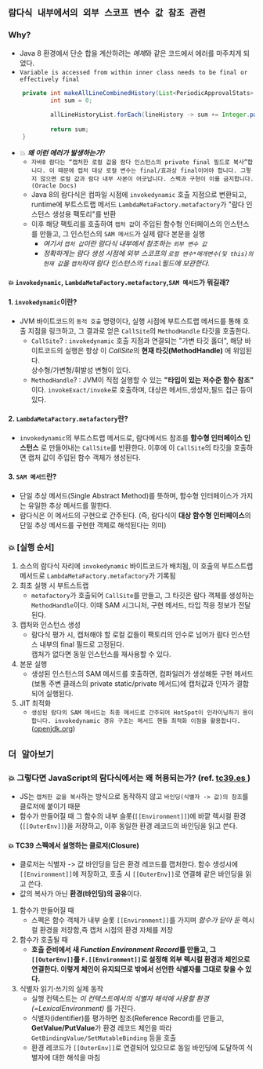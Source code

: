 ## ```람다식 내부에서의 외부 스코프 변수 값 참조 관련```

### Why?
- Java 8 환경에서 단순 합을 계산하려는 *예제*와 같은 코드에서 에러를 마주치게 되었다.
- ```Variable is accessed from within inner class needs to be final or effectively final```

```java
	private int makeAllLineCombinedHistory(List<PeriodicApprovalStats> allLineHistoryList) {
            int sum = 0;
            
            allLineHistoryList.forEach(lineHistory -> sum += Integer.parseInt(lineHistory.getTotalCount()));
            
            return sum;
	}
```
- 💥 ***왜 이런 에러가 발생하는가***?
  - ```자바8 람다는 “캡처한 로컬 값을 람다 인스턴스의 private final 필드로 복사”합니다. 이 때문에 캡처 대상 로컬 변수는 final/효과상 final이어야 합니다. 그렇지 않으면 로컬 값과 람다 내부 사본이 어긋납니다. 스펙과 구현이 이를 금지합니다. (Oracle Docs)```
  - Java 8의 람다식은 컴파일 시점에 ```invokedynamic``` 호출 지점으로 변환되고, runtime에 부트스트랩 메서드 ```LambdaMetaFactory.metafactory```가
  "람다 인스턴스 생성용 팩토리"를 반환
  - 이후 해당 팩토리를 호출하여 ```캡처 값```이 주입된 함수형 인터페이스의 인스턴스를 만들고, 그 인스턴스의 ```SAM 메서드```가 실제 람다 본문을 실행 
      - *여기서 ```캡처 값```이란 람다식 내부에서 참조하는 ```외부 변수 값```*
      - *정확하게는 람다 생성 시점에 외부 스코프의 ```로컬 변수*매개변수(및 this)의 현재 값```을 ```캡처```하여 람다 인스턴스의 ```final```필드에 보관한다.*


#### 💥 ```invokedynamic```, ```LambdaMetaFactory.metafactory```,```SAM 메서드```가 뭐길래?

#### 1. ```invokedynamic```이란?
- JVM 바이트코드의 ```동적 호출``` 명령이다, 실행 시점에 부트스트랩 메서드를 통해 호출 지점을 링크하고, 그 결과로 얻은 ```CallSite```의 ```MethodHandle``` 타깃을 호출한다.
  -  ```CallSite```? : ```invokedynamic``` 호출 지점과 연결되는 "가변 타깃 홀더", 해당 바이트코드의 실행은 항상 이 *CallSite*의 **현재 타깃(MethodHandle)** 에 위임된다.<br> 
    상수형/가변형/휘발성 변형이 있다.
  - ```MethodHandle```? : JVM이 직접 실행할 수 있는 **"타입이 있는 저수준 함수 참조"** 이다. ```invokeExact/invoke```로 호출하며, 대상은 메서드,생성자,필드 접근 등이 있다.
#### 2. ```LambdaMetaFactory.metafactory```란?
- ```invokedynamic```의 부트스트랩 메서드로, 람다메서드 참조를 **함수형 인터페이스 인스턴스** 로 만들어내는 ```CallSite```를 반환한다. 이후에 이 ```CallSite```의 타깃을 호출하면 캡처 값이 주입된 함수 객체가 생성된다.  
#### 3. ```SAM 메서드```란?
- 단일 추상 메서드(Single Abstract Method)를 뜻하며, 함수형 인터페이스가 가지는 유일한 추상 메서드를 말한다.
- 람다식은 이 메서드의 구현으로 간주된다. (즉, 람다식이 **대상 함수형 인터페이스**의 단일 추상 메서드를 구현한 객체로 해석된다는 의미)


### 💥 [실행 순서]
1. 소스의 람다식 자리에 ```invokedynamic``` 바이트코드가 배치됨, 이 호출의 부트스트랩 메서드로 ```LambdaMetaFactory.metafactory```가 기록됨
2. 최초 실행 시 부트스트랩
    - ```metafactory```가 호출되어 ```CallSite```를 만들고, 그 타깃은 람다 객체를 생성하는 ```MethodHandle```이다. 이때 SAM 시그니처, 구현 메서드, 타입 적응 정보가 전달된다.
3. 캡처와 인스턴스 생성
    - 람다식 평가 시, 캡처해야 할 로컬 값들이 팩토리의 인수로 넘어가 람다 인스턴스 내부의 final 필드로 고정된다.<br/>
      캡처가 없다면 동일 인스턴스를 재사용할 수 있다.
4. 본문 실행
    - 생성된 인스턴스의 SAM 메서드를 호출하면, 컴파일러가 생성해둔 구현 메서드(보통 주변 클래스의 private static/private 메서드)에 캡처값과 인자가 결합되어 실행된다.
5. JIT 최적화
    - ```생성된 람다의 SAM 메서드는 최종 메서드로 간주되어 HotSpot이 인라이닝하기 용이합니다. invokedynamic 경유 구조는 메서드 핸들 최적화 이점을 활용합니다.``` (<a href="https://openjdk.org/jeps/126">openjdk.org<a/>)

## ```더 알아보기```

### 💥 그렇다면 JavaScript의 람다식에서는 왜 허용되는가? (ref. <a href="https://tc39.es/ecma262/2025/multipage/executable-code-and-execution-contexts.html#sec-executable-code-and-execution-contexts"> tc39.es </a>)
- JS는 ```캡처한 값을 복사```하는 방식으로 동작하지 않고 ```바인딩(식별자 -> 값)의 참조```를 클로저에 붙이기 때문
- 함수가 만들어질 때 그 함수의 내부 슬롯(```[[Environment]]```)에 바깥 렉시컬 환경(```[[OuterEnv]]```)을 저장하고, 이후 동일한 환경 레코드의 바인딩을 읽고 쓴다.

#### 💥 TC39 스펙에서 설명하는 클로저(Closure)
- 클로저는 식별자 -> 값 바인딩을 담은 환경 레코드를 캡처한다. 함수 생성시에 ```[[Environment]]```에 저장하고, 호출 시 ```[[OuterEnv]]```로 연결해 같은 바인딩을 읽고 쓴다. 
- 값의 복사가 아닌 **환경(바인딩)의 공유**이다.

1. 함수가 만들어질 때
    - 스펙은 함수 객체가 내부 슬롯 ```[[Environment]]```를 가지며 *함수가 닫아 둔* 렉시컬 환경을 저장함,즉 캡처 시점의 환경 자체를 저장
2. 함수가 호출될 때
    - **호출 준비에서 새 *Function Environment Record*를 만들고, 그 ```[[OuterEnv]]```를 ```F.[[Environment]]```로 설정해 외부 렉시컬 환경과 체인으로 연결한다. 이렇게 체인이 유지되므로 밖에서 선언한 식별자를 그대로 찾을 수 있다.**
3. 식별자 읽기·쓰기의 실제 동작
    - 실행 컨텍스트는 *이 컨텍스트에서의 식별자 해석에 사용할 환경(=LexicalEnvironment)* 를 가진다.
    - 식별자(identifier)를 평가하면 참조(Reference Record)를 만들고, **GetValue/PutValue**가 환경 레코드 체인을 따라 ```GetBindingValue/SetMutableBinding``` 등을 호출
    - 환경 레코드가 ```[[OuterEnv]]```로 연결되어 있으므로 동일 바인딩에 도달하여 식별자에 대한 해석을 마침